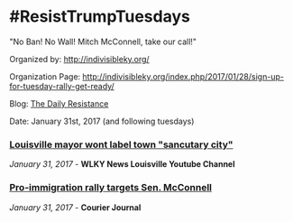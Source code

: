 # #ResistTrumpTuesdays 

"No Ban! No Wall! Mitch McConnell, take our call!"

Organized by: http://indivisibleky.org/

Organization Page: http://indivisibleky.org/index.php/2017/01/28/sign-up-for-tuesday-rally-get-ready/

Blog: [The Daily Resistance](http://indivisibleky.org/index.php/home/thedailyresistance/)

Date: January 31st, 2017 (and following tuesdays)

### [Louisville mayor wont label town "sancutary city"](https://www.youtube.com/watch?v=h-mzIE9mx1g)
<em>January 31, 2017</em>  - <strong>WLKY News Louisville Youtube Channel</strong>


### [Pro-immigration rally targets Sen. McConnell](http://www.courier-journal.com/story/news/local/2017/01/31/rally-outside-mcconnells-office-blasts-trump/97283434/)
<em>January 31, 2017</em>  - <strong>Courier Journal</strong>


